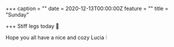 +++
caption = ""
date = 2020-12-13T00:00:00Z
feature = ""
title = "Sunday"

+++
Stiff legs today 🙈

Hope you all have a nice and cozy Lucia 🕯